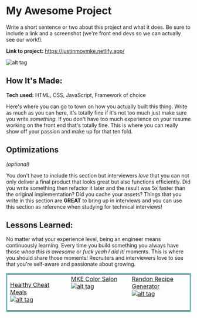 # My Awesome Project
Write a short sentence or two about this project and what it does. Be sure to include a link and a screenshot (we're front end devs so we can actually see our work!).

**Link to project:** https://justinmoymke.netlify.app/


![alt tag](https://user-images.githubusercontent.com/87396968/178868506-898407f2-ad5b-42ea-b758-fe527267053e.png)


## How It's Made:

**Tech used:** HTML, CSS, JavaScript, Framework of choice

Here's where you can go to town on how you actually built this thing. Write as much as you can here, it's totally fine if it's not too much just make sure you write *something*. If you don't have too much experience on your resume working on the front end that's totally fine. This is where you can really show off your passion and make up for that ten fold.

## Optimizations
*(optional)*

You don't have to include this section but interviewers *love* that you can not only deliver a final product that looks great but also functions efficiently. Did you write something then refactor it later and the result was 5x faster than the original implementation? Did you cache your assets? Things that you write in this section are **GREAT** to bring up in interviews and you can use this section as reference when studying for technical interviews!

## Lessons Learned:

No matter what your experience level, being an engineer means continuously learning. Every time you build something you always have those *whoa this is awesome* or *fuck yeah I did it!* moments. This is where you should share those moments! Recruiters and interviewers love to see that you're self-aware and passionate about growing.

<table bordercolor="#66b2b2">
  <tr>
    <td width="33.3%" valign="top">
    
<a target="_blank" href="https://github.com/JustyMoy/HealthyCheatMealAPI"> Healthy Cheat Meals</a>
        <br />
      <a target="_blank" href="https://github.com/JustyMoy/HealthyCheatMealAPI">
![alt tag](https://user-images.githubusercontent.com/87396968/179097309-b8ebcdb1-28db-4bfa-86d0-06d1e5b36bbd.png)
        </a>
    <td width="33.3%" valign="top">
<a target="_blank" href="https://github.com/JustyMoy/portfolioSalon"> MKE Color Salon</a>
        <br />
      <a target="_blank" href="https://github.com/JustyMoy/portfolioSalon">
![alt tag](https://user-images.githubusercontent.com/87396968/179092262-1806e6a0-2595-4ed9-88d2-5d8ca214f255.png)
        </a>
    </td>
    <td width="33.3%" valign="top">
<a target="_blank" href="https://github.com/JustyMoy/randomRecipeGenerator"> Randon Recipe Generator</a>
        <br />
      <a target="_blank" href="https://github.com/JustyMoy/randomRecipeGenerator">
![alt tag](https://user-images.githubusercontent.com/87396968/179095031-c2fe9829-1748-44c0-baa7-bcf55c3bd171.png)
        </a>
    </td>
  </tr>
</table>




